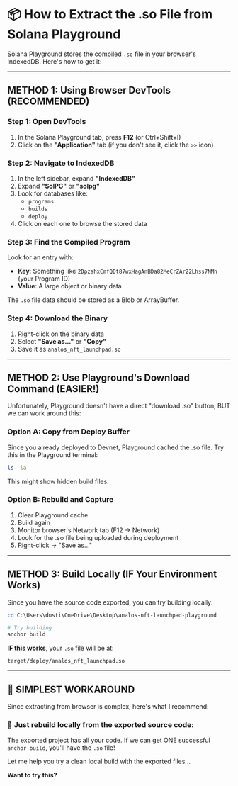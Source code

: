 # 📦 How to Extract the .so File from Solana Playground

Solana Playground stores the compiled `.so` file in your browser's IndexedDB. Here's how to get it:

---

## METHOD 1: Using Browser DevTools (RECOMMENDED)

### Step 1: Open DevTools
1. In the Solana Playground tab, press **F12** (or Ctrl+Shift+I)
2. Click on the **"Application"** tab (if you don't see it, click the `>>` icon)

### Step 2: Navigate to IndexedDB
1. In the left sidebar, expand **"IndexedDB"**
2. Expand **"SolPG"** or **"solpg"**
3. Look for databases like:
   - `programs`
   - `builds`
   - `deploy`
4. Click on each one to browse the stored data

### Step 3: Find the Compiled Program
Look for an entry with:
- **Key**: Something like `2DpzahxCmfQDt87wxHagAnBDa82MeCrZAr22Lhss7NMh` (your Program ID)
- **Value**: A large object or binary data

The `.so` file data should be stored as a Blob or ArrayBuffer.

### Step 4: Download the Binary
1. Right-click on the binary data
2. Select **"Save as..."** or **"Copy"**
3. Save it as `analos_nft_launchpad.so`

---

## METHOD 2: Use Playground's Download Command (EASIER!)

Unfortunately, Playground doesn't have a direct "download .so" button, BUT we can work around this:

### Option A: Copy from Deploy Buffer

Since you already deployed to Devnet, Playground cached the .so file. Try this in the Playground terminal:

```bash
ls -la
```

This might show hidden build files.

### Option B: Rebuild and Capture

1. Clear Playground cache
2. Build again
3. Monitor browser's Network tab (F12 → Network)
4. Look for the .so file being uploaded during deployment
5. Right-click → "Save as..."

---

## METHOD 3: Build Locally (IF Your Environment Works)

Since you have the source code exported, you can try building locally:

```powershell
cd C:\Users\dusti\OneDrive\Desktop\analos-nft-launchpad-playground

# Try building
anchor build
```

**IF this works**, your `.so` file will be at:
```
target/deploy/analos_nft_launchpad.so
```

---

## 🚨 SIMPLEST WORKAROUND

Since extracting from browser is complex, here's what I recommend:

### 📝 **Just rebuild locally** from the exported source code:

The exported project has all your code. If we can get ONE successful `anchor build`, you'll have the `.so` file!

Let me help you try a clean local build with the exported files...

**Want to try this?**

